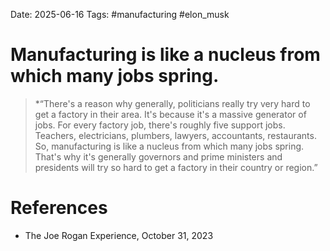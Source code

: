 Date: 2025-06-16
Tags: #manufacturing #elon_musk

# Manufacturing is like a nucleus from which many jobs spring.

>*“There's a reason why generally, politicians really try very hard to get a factory in their area. It's because it's a massive generator of jobs. For every factory job, there's roughly five support jobs. Teachers, electricians, plumbers, lawyers, accountants, restaurants. So, manufacturing is like a nucleus from which many jobs spring. That's why it's generally governors and prime ministers and presidents will try so hard to get a factory in their country or region.”


# References
- The Joe Rogan Experience, October 31, 2023
 